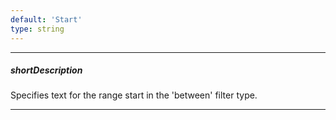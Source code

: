 ```yaml
---
default: 'Start'
type: string
---
```

---
##### shortDescription
Specifies text for the range start in the 'between' filter type.

---
